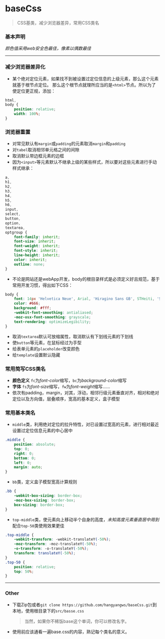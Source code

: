 # baseCss
> CSS基类，减少浏览器差异，常用CSS类名

### 基本声明
*颜色值采用web安全色最佳，像素以偶数最佳*

---

### 减少浏览器差异化
- 某个绝对定位元素，如果找不到被设置过定位信息的上级元素，那么这个元素就基于根节点定位。
那么这个根节点就理所应当的是`<html>`节点。所以为了使定位更正规，添加：
```css
html,
body {
    position: relative;
    width: 100%;
}
```

### 浏览器重置
- 对常见默认有`margin`或`padding`的元素取消`margin`和`padding`
- 对`tabel`取消相邻单元格之间的间隙
- 取消默认带边框元素的边框
- 因为`<input>`等元素默认不继承上级的某些样式，所以要对这些元素进行手动样式继承：
```css
a,
h1,
h2,
h3,
h4,
h5,
h6,
input,
select,
button,
option,
textarea,
optgroup {
    font-family: inherit;
    font-size: inherit;
    font-weight: inherit;
    font-style: inherit;
    line-height: inherit;
    color: inherit;
    outline: none;
}
```
- 不论是网站还是webApp开发，body的根目录样式是必须定义好且规范，基于常用开发习惯，得出如下CSS：
```css
body {
    font: 14px 'Helvetica Neue', Arial, 'Hiragino Sans GB', STHeiti, 'STHeiti Light [STXihei]', 'Microsoft Yahei', sans-serif;
    color: #666;
    background: #fff;
    -webkit-font-smoothing: antialiased;
    -moz-osx-font-smoothing: grayscale;
    text-rendering: optimizeLegibility;
}
```
- 取消`textarea`默认可放缩属性，取消默认有下划线元素的下划线
- 使`button`等元素，在鼠标经过为手型
- 给表单元素的`placeholder`改变颜色
- 给`template`设置默认隐藏

### 常用简写CSS类名
- **颜色定义** `fc`为*font-color*缩写，`bc`为*background-color*缩写
- **字体** `fs`为*font-size*缩写，`fw`为*font-weight*缩写……
- 依次有padding，margin，对其，浮动，相邻行级元素垂直对齐，相对和绝对定位以及方向值，层叠顺序，宽高的基本定义，盒子模型

### 常用基本类名
- `middle`类，利用绝对定位的拉升特性，对已设置过宽高的元素，进行相对最近设置过定位信息元素的中心居中
```css
.middle {
    position: absolute;
    top: 0;
    right: 0;
    bottom: 0;
    left: 0;
    margin: auto;
}
```
- `bb`类，定义盒子模型宽高计算规则
```css
.bb {
    -webkit-box-sizing: border-box;
    -moz-box-sizing: border-box;
    box-sizing: border-box;
}
```
- `top-middle`类，使元素向上移动半个自身的高度，*未知高度元素垂直居中用到*配合`top-50`类使用效果更佳
```css
.top-middle {
    -webkit-transform: -webkit-translateY(-50%);
    -moz-transform: -moz-translateY(-50%);
    -o-transform: -o-translateY(-50%);
    transform: translateY(-50%);
}
.top-50 {
    position: relative;
    top: 50%;
}
```

---

### Other

- 下载Zip包或者`git clone https://github.com/hangyangws/baseCss.git`到本地，使用根目录下的`src/basse.css`
    > 当然，如果你不稀饭base这个单词，你可以修改名字。
- 使用前应该通看一遍base.css的内容，熟记每个类名的意义。